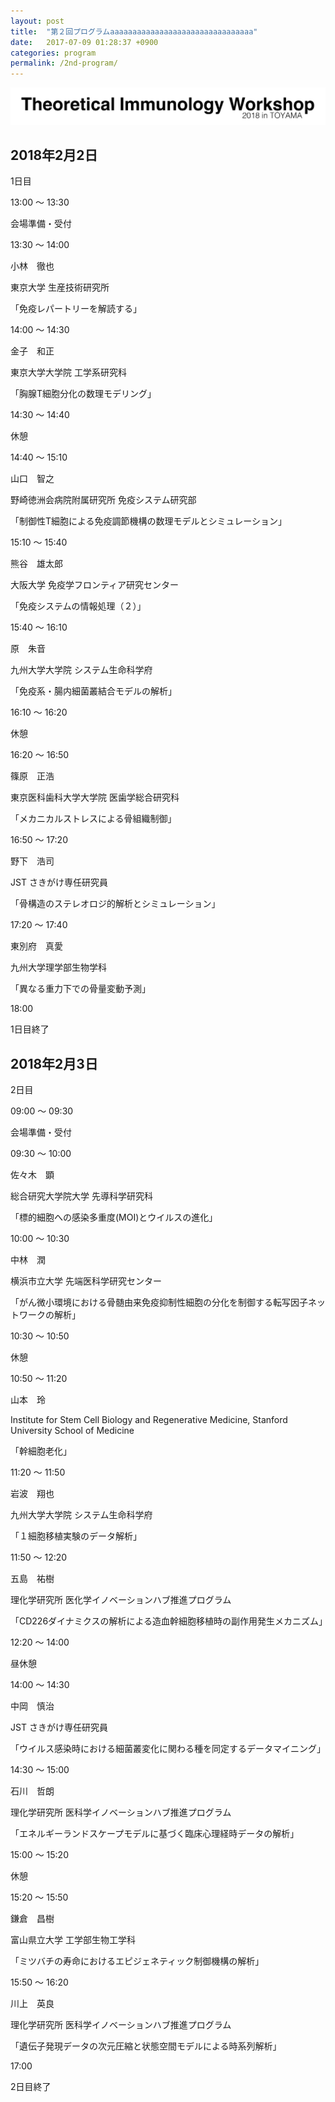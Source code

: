 ```yaml
---
layout: post
title:  "第２回プログラムaaaaaaaaaaaaaaaaaaaaaaaaaaaaaaaa"
date:   2017-07-09 01:28:37 +0900
categories: program
permalink: /2nd-program/
---
```


![](/assets/images/ws-2.png "第２回理論免疫学ワークショップ")

## 2018年2月2日
1日目

13:00 〜 13:30

会場準備・受付



13:30 〜 14:00

小林　徹也

東京大学 生産技術研究所

「免疫レパートリーを解読する」



14:00 〜 14:30

金子　和正

東京大学大学院 工学系研究科

「胸腺T細胞分化の数理モデリング」



14:30 〜 14:40

休憩



14:40 〜 15:10

山口　智之

野崎徳洲会病院附属研究所 免疫システム研究部

「制御性T細胞による免疫調節機構の数理モデルとシミュレーション」



15:10 〜 15:40

熊谷　雄太郎

大阪大学 免疫学フロンティア研究センター

「免疫システムの情報処理（２）」



15:40 〜 16:10

原　朱音

九州大学大学院 システム生命科学府

「免疫系・腸内細菌叢結合モデルの解析」



16:10 〜 16:20

休憩



16:20 〜 16:50

篠原　正浩

東京医科歯科大学大学院 医歯学総合研究科

「メカニカルストレスによる骨組織制御」



16:50 〜 17:20

野下　浩司

JST さきがけ専任研究員

「骨構造のステレオロジ的解析とシミュレーション」



17:20 〜 17:40

東別府　真愛

九州大学理学部生物学科

「異なる重力下での骨量変動予測」



18:00

1日目終了

## 2018年2月3日
2日目

09:00 〜 09:30

会場準備・受付



09:30 〜 10:00

佐々木　顕

総合研究大学院大学 先導科学研究科

「標的細胞への感染多重度(MOI)とウイルスの進化」



10:00 〜 10:30

中林　潤

横浜市立大学 先端医科学研究センター

「がん微小環境における骨髄由来免疫抑制性細胞の分化を制御する転写因子ネットワークの解析」



10:30 〜 10:50

休憩



10:50 〜 11:20

山本　玲

Institute for Stem Cell Biology and Regenerative Medicine, Stanford University School of Medicine

「幹細胞老化」



11:20 〜 11:50

岩波　翔也

九州大学大学院 システム生命科学府

「１細胞移植実験のデータ解析」



11:50 〜 12:20

五島　祐樹

理化学研究所 医化学イノベーションハブ推進プログラム

「CD226ダイナミクスの解析による造血幹細胞移植時の副作用発生メカニズム」



12:20 〜 14:00

昼休憩



14:00 〜 14:30

中岡　慎治

JST さきがけ専任研究員

「ウイルス感染時における細菌叢変化に関わる種を同定するデータマイニング」



14:30 〜 15:00

石川　哲朗

理化学研究所 医科学イノベーションハブ推進プログラム

「エネルギーランドスケープモデルに基づく臨床心理経時データの解析」



15:00 〜 15:20

休憩



15:20 〜 15:50

鎌倉　昌樹

富山県立大学 工学部生物工学科

「ミツバチの寿命におけるエピジェネティック制御機構の解析」



15:50 〜 16:20

川上　英良

理化学研究所 医科学イノベーションハブ推進プログラム

「遺伝子発現データの次元圧縮と状態空間モデルによる時系列解析」



17:00

2日目終了
